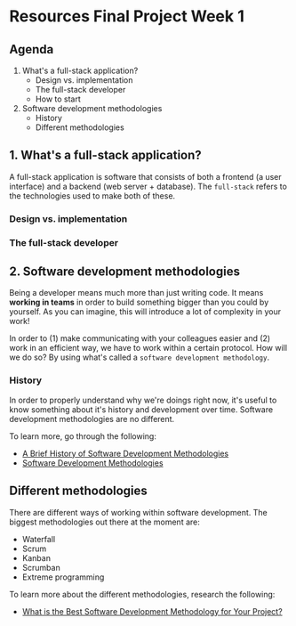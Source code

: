# Resources Final Project Week 1

## Agenda

1. What's a full-stack application?
    - Design vs. implementation
    - The full-stack developer
    - How to start
2. Software development methodologies
    - History
    - Different methodologies

## 1. What's a full-stack application?

A full-stack application is software that consists of both a frontend (a user interface) and a backend (web server + database). The `full-stack` refers to the technologies used to make both of these.

### Design vs. implementation

### The full-stack developer

## 2. Software development methodologies

Being a developer means much more than just writing code. It means **working in teams** in order to build something bigger than you could by yourself. As you can imagine, this will introduce a lot of complexity in your work!

In order to (1) make communicating with your colleagues easier and (2) work in an efficient way, we have to work within a certain protocol. How will we do so? By using what's called a `software development methodology`.

### History

In order to properly understand why we're doings right now, it's useful to know something about it's history and development over time. Software development methodologies are no different.

To learn more, go through the following:

-   [A Brief History of Software Development Methodologies](https://intetics.com/blog/a-brief-history-of-software-development-methodologies)
-   [Software Development Methodologies](https://www.youtube.com/watch?v=aX4_s5_Hroc)

## Different methodologies

There are different ways of working within software development. The biggest methodologies out there at the moment are:

-   Waterfall
-   Scrum
-   Kanban
-   Scrumban
-   Extreme programming

To learn more about the different methodologies, research the following:

-   [What is the Best Software Development Methodology for Your Project?](https://www.youtube.com/watch?v=aM8rvSOukpE)

